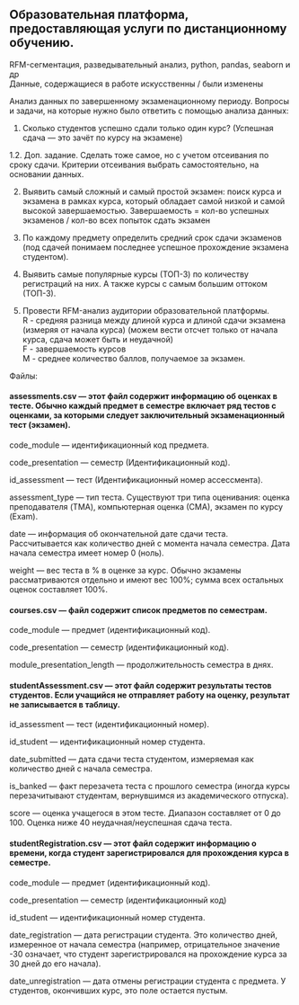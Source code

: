 ## Образовательная платформа, предоставляющая услуги по дистанционному обучению.  

RFM-сегментация, разведывательный анализ, python, pandas, seaborn и др  
Данные, содержащиеся в работе искусственны / были изменены  

Анализ данных по завершенному экзаменационному периоду. Вопросы и задачи, на которые нужно было ответить с помощью анализа данных:

1. Сколько студентов успешно сдали только один курс? (Успешная сдача — это зачёт по курсу на экзамене)  

1.2. Доп. задание. Сделать тоже самое, но с учетом отсеивания по сроку сдачи. Критерии отсеивания выбрать самостоятельно, на основании данных.


2. Выявить самый сложный и самый простой экзамен: поиск курса и экзамена в рамках курса, который обладает самой низкой и самой высокой завершаемостью. Завершаемость = кол-во успешных экзаменов / кол-во всех попыток сдать экзамен  

3. По каждому предмету определить средний срок сдачи экзаменов (под сдачей понимаем последнее успешное прохождение экзамена студентом).

4. Выявить самые популярные курсы (ТОП-3) по количеству регистраций на них. А также курсы с самым большим оттоком (ТОП-3).

5. Провести RFM-анализ аудитории образовательной платформы.   
R - средняя разница между длиной курса и длиной сдачи экзамена (измеряя от начала курса) (можем вести отсчет только от начала курса, сдача может быть и неудачной)  
F - завершаемость курсов  
M - среднее количество баллов, получаемое за экзамен. 

Файлы: 

#### assessments.csv — этот файл содержит информацию об оценках в тесте. Обычно каждый предмет в семестре включает ряд тестов с оценками, за которыми следует заключительный экзаменационный тест (экзамен).
code_module — идентификационный код предмета.

code_presentation — семестр (Идентификационный код).

id_assessment — тест (Идентификационный номер ассессмента).

assessment_type — тип теста. Существуют три типа оценивания: оценка преподавателя (TMA), компьютерная оценка (СМА), экзамен по курсу (Exam).

date — информация об окончательной дате сдачи теста. Рассчитывается как количество дней с момента начала семестра. Дата начала семестра имеет номер 0 (ноль).

weight — вес теста в % в оценке за курс. Обычно экзамены рассматриваются отдельно и имеют вес 100%; сумма всех остальных оценок составляет 100%.  




#### courses.csv — файл содержит список предметов по семестрам.
code_module — предмет (идентификационный код).

code_presentation — семестр (идентификационный код).

module_presentation_length — продолжительность семестра в днях.  




#### studentAssessment.csv — этот файл содержит результаты тестов студентов. Если учащийся не отправляет работу на оценку, результат не записывается в таблицу.
id_assessment — тест (идентификационный номер).

id_student — идентификационный номер студента.

date_submitted — дата сдачи теста студентом, измеряемая как количество дней с начала семестра.

is_banked — факт перезачета теста с прошлого семестра (иногда курсы перезачитывают студентам, вернувшимся из академического отпуска).

score — оценка учащегося в этом тесте. Диапазон составляет от 0 до 100. Оценка ниже 40 неудачная/неуспешная сдача теста.  




#### studentRegistration.csv — этот файл содержит информацию о времени, когда студент зарегистрировался для прохождения курса в семестре.
code_module — предмет (идентификационный код).

code_presentation — семестр (идентификационный код)

id_student — идентификационный номер студента.

date_registration — дата регистрации студента. Это количество дней, измеренное от начала семестра (например, отрицательное значение -30 означает, что студент зарегистрировался на прохождение курса за 30 дней до его начала).

date_unregistration — дата отмены регистрации студента с предмета. У студентов, окончивших курс, это поле остается пустым.

